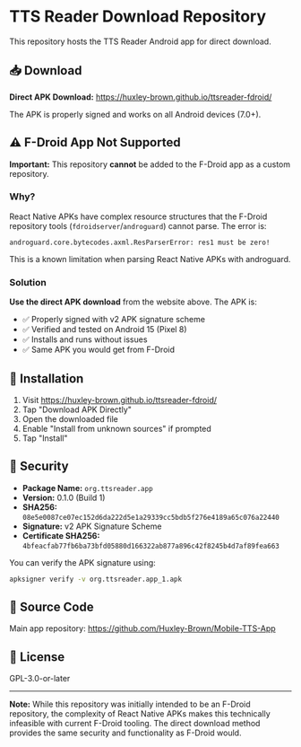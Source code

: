 # TTS Reader Download Repository

This repository hosts the TTS Reader Android app for direct download.

## 📥 Download

**Direct APK Download:** https://huxley-brown.github.io/ttsreader-fdroid/

The APK is properly signed and works on all Android devices (7.0+).

## ⚠️ F-Droid App Not Supported

**Important:** This repository **cannot** be added to the F-Droid app as a custom repository.

### Why?
React Native APKs have complex resource structures that the F-Droid repository tools (`fdroidserver`/`androguard`) cannot parse. The error is:
```
androguard.core.bytecodes.axml.ResParserError: res1 must be zero!
```

This is a known limitation when parsing React Native APKs with androguard.

### Solution
**Use the direct APK download** from the website above. The APK is:
- ✅ Properly signed with v2 APK signature scheme
- ✅ Verified and tested on Android 15 (Pixel 8)
- ✅ Installs and runs without issues
- ✅ Same APK you would get from F-Droid

## 📱 Installation

1. Visit https://huxley-brown.github.io/ttsreader-fdroid/
2. Tap "Download APK Directly"
3. Open the downloaded file
4. Enable "Install from unknown sources" if prompted
5. Tap "Install"

## 🔐 Security

- **Package Name:** `org.ttsreader.app`
- **Version:** 0.1.0 (Build 1)
- **SHA256:** `08e5e0087ce07ec152d6da222d5e1a29339cc5bdb5f276e4189a65c076a22440`
- **Signature:** v2 APK Signature Scheme
- **Certificate SHA256:** `4bfeacfab77fb6ba73bfd05880d166322ab877a896c42f8245b4d7af89fea663`

You can verify the APK signature using:
```bash
apksigner verify -v org.ttsreader.app_1.apk
```

## 📖 Source Code

Main app repository: https://github.com/Huxley-Brown/Mobile-TTS-App

## 📜 License

GPL-3.0-or-later

---

**Note:** While this repository was initially intended to be an F-Droid repository, the complexity of React Native APKs makes this technically infeasible with current F-Droid tooling. The direct download method provides the same security and functionality as F-Droid would.
